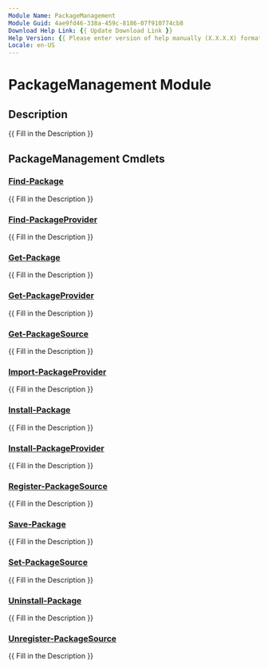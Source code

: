 ```yaml
---
Module Name: PackageManagement
Module Guid: 4ae9fd46-338a-459c-8186-07f910774cb8
Download Help Link: {{ Update Download Link }}
Help Version: {{ Please enter version of help manually (X.X.X.X) format }}
Locale: en-US
---
```


# PackageManagement Module
## Description
{{ Fill in the Description }}

## PackageManagement Cmdlets
### [Find-Package](Find-Package.md)
{{ Fill in the Description }}

### [Find-PackageProvider](Find-PackageProvider.md)
{{ Fill in the Description }}

### [Get-Package](Get-Package.md)
{{ Fill in the Description }}

### [Get-PackageProvider](Get-PackageProvider.md)
{{ Fill in the Description }}

### [Get-PackageSource](Get-PackageSource.md)
{{ Fill in the Description }}

### [Import-PackageProvider](Import-PackageProvider.md)
{{ Fill in the Description }}

### [Install-Package](Install-Package.md)
{{ Fill in the Description }}

### [Install-PackageProvider](Install-PackageProvider.md)
{{ Fill in the Description }}

### [Register-PackageSource](Register-PackageSource.md)
{{ Fill in the Description }}

### [Save-Package](Save-Package.md)
{{ Fill in the Description }}

### [Set-PackageSource](Set-PackageSource.md)
{{ Fill in the Description }}

### [Uninstall-Package](Uninstall-Package.md)
{{ Fill in the Description }}

### [Unregister-PackageSource](Unregister-PackageSource.md)
{{ Fill in the Description }}

